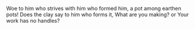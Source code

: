 Woe to him who strives with him who formed him, a pot among earthen pots! Does the clay say to him who forms it, What are you making? or Your work has no handles?
